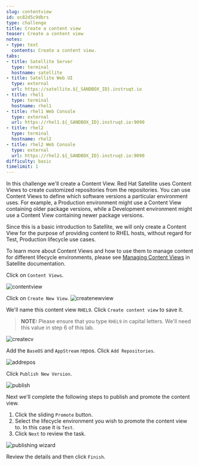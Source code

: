 ```yaml
---
slug: contentview
id: oc82d5c9dbrs
type: challenge
title: Create a content view
teaser: Create a content view
notes:
- type: text
  contents: Create a content view.
tabs:
- title: Satellite Server
  type: terminal
  hostname: satellite
- title: Satellite Web UI
  type: external
  url: https://satellite.${_SANDBOX_ID}.instruqt.io
- title: rhel1
  type: terminal
  hostname: rhel1
- title: rhel1 Web Console
  type: external
  url: https://rhel1.${_SANDBOX_ID}.instruqt.io:9090
- title: rhel2
  type: terminal
  hostname: rhel2
- title: rhel2 Web Console
  type: external
  url: https://rhel2.${_SANDBOX_ID}.instruqt.io:9090
difficulty: basic
timelimit: 1
---
```

<!-- markdownlint-disable MD033 -->

In this challenge we'll create a Content View. Red Hat Satellite uses Content Views to create customized repositories from the repositories. You can use Content Views to define which software versions a particular environment uses. For example, a Production environment might use a Content View containing older package versions, while a Development environment might use a Content View containing newer package versions.

Since this is a basic introduction to Satellite, we will only create a Content View for the purpose of providing content to RHEL hosts, without regard for Test, Production lifecycle use cases.

To learn more about Content Views and how to use them to manage content for different lifecycle environments, please see [Managing Content Views](https://access.redhat.com/documentation/en-us/red_hat_satellite/6.11/html/managing_content/managing_content_views_content-management) in Satellite documentation.

Click on `Content Views`.

![contentview](../assets/contentview.png)

Click on `Create New View`.
![createnewview](../assets/createcontentview.png)

We'll name this content view `RHEL9`. Click `Create content view` to save it.

> **NOTE:** Please ensure that you type `RHEL9` in capital letters. We'll need this value in step 6 of this lab.

![createcv](../assets/createcv.png)

Add the `BaseOS` and `AppStream` repos. Click `Add Repositories`.

![addrepos](../assets/addrepos.png)

Click `Publish New Version`.

![publish](../assets/publish.png)

Next we'll complete the following steps to publish and promote the content view.

1) Click the sliding `Promote` button.
2) Select the lifecycle environment you wish to promote the content view to. In this case it is `Test`.
3) Click `Next` to review the task.

![publishing wizard](../assets/publishwizard.png)

Review the details and then click `Finish`.
